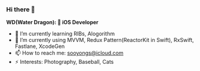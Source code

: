 
### Hi there 👋
__WD(Water Dragon):  iOS Developer__ 
- 🌱 I’m currently learning RIBs, Alogorithm
- 💬 I’m currently using MVVM, Redux Pattern(ReactorKit in Swift), RxSwift, Fastlane, XcodeGen
- 📫 How to reach me: sooyongs@icloud.com 
- ⚡ Interests: Photography, Baseball, Cats
